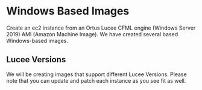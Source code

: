 # Windows Based Images

Create an ec2 instance from an Ortus Lucee CFML engine \(Windows Server 2019\) AMI \(Amazon Machine Image\).  We have created several based Windows-based images.

## Lucee Versions

We will be creating images that support different Lucee Versions. Please note that you can update and patch each instance as you see fit as well.

